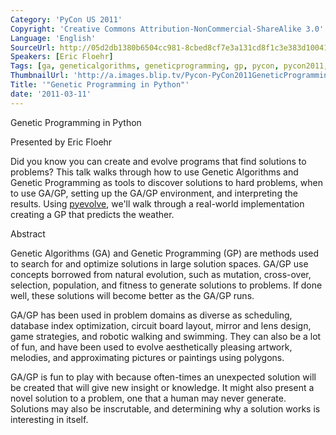 ```yaml
---
Category: 'PyCon US 2011'
Copyright: 'Creative Commons Attribution-NonCommercial-ShareAlike 3.0'
Language: 'English'
SourceUrl: http://05d2db1380b6504cc981-8cbed8cf7e3a131cd8f1c3e383d10041.r93.cf2.rackcdn.com/pycon-us-2011/428_genetic-programming-in-python.mp4
Speakers: [Eric Floehr]
Tags: [ga, geneticalgorithms, geneticprogramming, gp, pycon, pycon2011, pyevolve]
ThumbnailUrl: 'http://a.images.blip.tv/Pycon-PyCon2011GeneticProgrammingInPython350.png'
Title: '"Genetic Programming in Python"'
date: '2011-03-11'
---
```

Genetic Programming in Python

Presented by Eric Floehr

Did you know you can create and evolve programs that find solutions to
problems? This talk walks through how to use Genetic Algorithms and Genetic
Programming as tools to discover solutions to hard problems, when to use
GA/GP, setting up the GA/GP environment, and interpreting the results. Using
[pyevolve](http://pyevolve.sourceforge.net/), we'll walk through a real-world
implementation creating a GP that predicts the weather.

Abstract

Genetic Algorithms (GA) and Genetic Programming (GP) are methods used to
search for and optimize solutions in large solution spaces. GA/GP use concepts
borrowed from natural evolution, such as mutation, cross-over, selection,
population, and fitness to generate solutions to problems. If done well, these
solutions will become better as the GA/GP runs.

GA/GP has been used in problem domains as diverse as scheduling, database
index optimization, circuit board layout, mirror and lens design, game
strategies, and robotic walking and swimming. They can also be a lot of fun,
and have been used to evolve aesthetically pleasing artwork, melodies, and
approximating pictures or paintings using polygons.

GA/GP is fun to play with because often-times an unexpected solution will be
created that will give new insight or knowledge. It might also present a novel
solution to a problem, one that a human may never generate. Solutions may also
be inscrutable, and determining why a solution works is interesting in itself.


